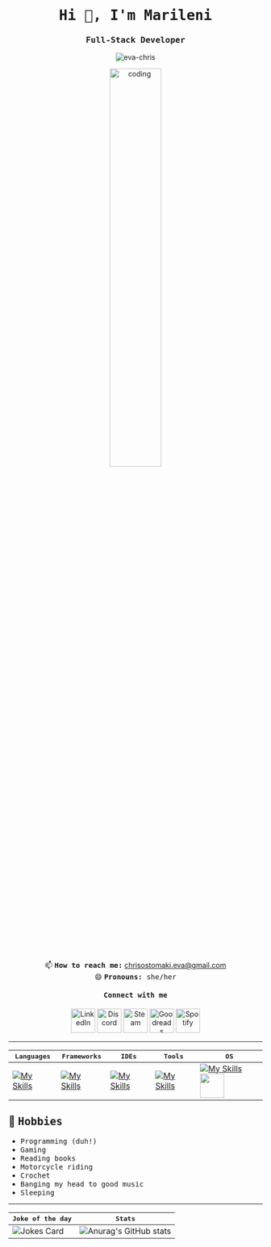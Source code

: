 <!-- ## Hi there 👋
My name is Marileni -->

<h1 align="center"><samp>Hi 👋, I'm Marileni </samp></h1>
<h3 align="center"><samp>Full-Stack Developer</samp></h3>
<p align="center"> <img src="https://komarev.com/ghpvc/?username=eva-chris&label=Profile%20views&color=0e75b6&style=flat" alt="eva-chris" /> </p>

<p align="center">
<img align="center" src="https://mir-s3-cdn-cf.behance.net/project_modules/disp/601014116770475.6068beff4640a.gif" alt="coding" width="45%" border="0" style="max-width: 100%;">
</p>

<p align="center">
📫 <b><samp>How to reach me:</b> <a href = "mailto: chrisostomaki.eva@gmail.com">chrisostomaki.eva@gmail.com</samp></a>
<br>😄 <samp><b>Pronouns:</b> she/her </samp>
</p>

<h4 align="center"><samp>Connect with me</samp></h4>
<p align="center">
  <a href="https://www.linkedin.com/in/eva-chrysostomaki/">
    <img alt="LinkedIn" title="LinkedIn" height="48" width="48" src="https://github.com/Eva-Chris/Eva-Chris/assets/25487874/360281e6-5055-49a0-b514-617a91776ba9"></a>
   <a href="https://www.discord.com/users/_paracosm">
    <img alt="Discord" title="Discord" height="48" width="48" src="https://github.com/Eva-Chris/Eva-Chris/assets/25487874/ba7a7fb5-fe94-44e8-9962-a54269172b4e"></a>
  <a href="https://steamcommunity.com/id/paracosm_/">
    <img alt="Steam" title="Steam" height="48" width="48" src="https://github.com/Eva-Chris/Eva-Chris/assets/25487874/d1fd92b1-4df6-4974-adaa-71f1e9fadd31"></a>
  <a href="https://www.goodreads.com/user/show/85504188-paracosm">
    <img alt="Goodreads" title="Goodreads" height="48" width="48" src="https://github.com/Eva-Chris/Eva-Chris/assets/25487874/51b5bfce-22c0-4120-81a4-9ca6cddff392"></a>
  <a href="https://open.spotify.com/user/prpnyh226d2judbq0fnpzgod2?si=4e3188c246294181">
    <img alt="Spotify" title="Spotify" height="48" width="48" src="https://cdn.simpleicons.org/spotify"></a>
</p>


<hr>


| <samp>Languages</samp> | <samp>Frameworks</samp>  | <samp>IDEs</samp>  | <samp>Tools</samp> | <samp>OS</samp>
| ------------- | ------------- | -------------  | ------------- | ------------- |
| [![My Skills](https://skillicons.dev/icons?i=html,css,py,js,ts,java,cpp,c&perline=4)](https://skillicons.dev) | [![My Skills](https://skillicons.dev/icons?i=angular,flask)](https://skillicons.dev)  | [![My Skills](https://skillicons.dev/icons?i=vscode,eclipse)](https://skillicons.dev)  | [![My Skills](https://skillicons.dev/icons?i=figma,git,postman)](https://skillicons.dev) | [![My Skills](https://skillicons.dev/icons?i=linux)](https://skillicons.dev) <img src="https://github.com/Eva-Chris/Eva-Chris/assets/25487874/c807cb7b-4d26-4149-b9ce-74eaf85799c6" width="48px"> |


## 📅 <samp>Hobbies</samp>
- <samp>Programming (duh!)</samp>
- <samp>Gaming</samp>
- <samp>Reading books</samp>
- <samp>Motorcycle riding</samp>
- <samp>Crochet</samp>
- <samp>Banging my head to good music</samp>
- <samp>Sleeping</samp>

<hr>

| <samp>Joke of the day</samp> | <samp>Stats</samp> |
| ------------- | -------------  |
| ![Jokes Card](https://readme-jokes.vercel.app/api?theme=radical) | ![Anurag's GitHub stats](https://github-readme-stats.vercel.app/api?username=Eva-Chris&show_icons=true&theme=radical) |

<!--
**Marileni/Marileni** is a ✨ _special_ ✨ repository because its `README.md` (this file) appears on your GitHub profile.

Here are some ideas to get you started:

- 🔭 I’m currently working on ...
- 🌱 I’m currently learning ...
- 👯 I’m looking to collaborate on ...
- 🤔 I’m looking for help with ...
- 💬 Ask me about ...
- 📫 How to reach me: ...
- 😄 Pronouns: ...
- ⚡ Fun fact: ...
-->
